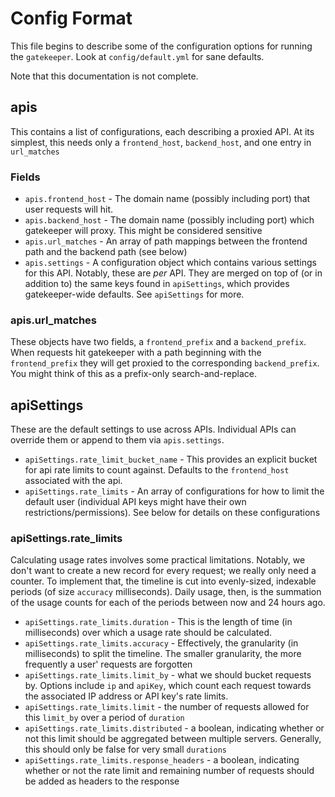 # Config Format

This file begins to describe some of the configuration options for running the `gatekeeper`. Look at
`config/default.yml` for sane defaults.

Note that this documentation is not complete.

## apis

This contains a list of configurations, each describing a proxied API. At its simplest, this needs only a
`frontend_host`, `backend_host`, and one entry in `url_matches`

### Fields

-   `apis.frontend_host` - The domain name (possibly including port) that user requests will hit.
-   `apis.backend_host` - The domain name (possibly including port) which gatekeeper will proxy. This might be
    considered sensitive
-   `apis.url_matches` - An array of path mappings between the frontend path and the backend path (see below)
-   `apis.settings` - A configuration object which contains various settings for this API. Notably, these are _per_ API.
    They are merged on top of (or in addition to) the same keys found in `apiSettings`, which provides gatekeeper-wide
    defaults. See `apiSettings` for more.

### apis.url_matches

These objects have two fields, a `frontend_prefix` and a `backend_prefix`. When requests hit gatekeeper with a path
beginning with the `frontend_prefix` they will get proxied to the corresponding `backend_prefix`. You might think of
this as a prefix-only search-and-replace.

## apiSettings

These are the default settings to use across APIs. Individual APIs can override them or append to them via
`apis.settings`.

-   `apiSettings.rate_limit_bucket_name` - This provides an explicit bucket for api rate limits to count against.
    Defaults to the `frontend_host` associated with the api.
-   `apiSettings.rate_limits` - An array of configurations for how to limit the default user (individual API keys might
    have their own restrictions/permissions). See below for details on these configurations

### apiSettings.rate_limits

Calculating usage rates involves some practical limitations. Notably, we don't want to create a new record for every
request; we really only need a counter. To implement that, the timeline is cut into evenly-sized, indexable periods (of
size `accuracy` milliseconds). Daily usage, then, is the summation of the usage counts for each of the periods between
now and 24 hours ago.

-   `apiSettings.rate_limits.duration` - This is the length of time (in milliseconds) over which a usage rate should be
    calculated.
-   `apiSettings.rate_limits.accuracy` - Effectively, the granularity (in milliseconds) to split the timeline. The
    smaller granularity, the more frequently a user' requests are forgotten
-   `apiSettings.rate_limits.limit_by` - what we should bucket requests by. Options include `ip` and `apiKey`, which
    count each request towards the associated IP address or API key's rate limits.
-   `apiSettings.rate_limits.limit` - the number of requests allowed for this `limit_by` over a period of `duration`
-   `apiSettings.rate_limits.distributed` - a boolean, indicating whether or not this limit should be aggregated between
    multiple servers. Generally, this should only be false for very small `durations`
-   `apiSettings.rate_limits.response_headers` - a boolean, indicating whether or not the rate limit and remaining
    number of requests should be added as headers to the response
